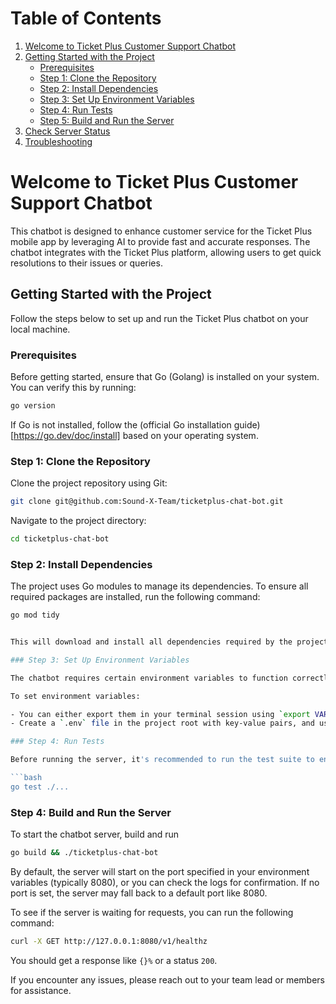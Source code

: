 # Table of Contents

1. [Welcome to Ticket Plus Customer Support Chatbot](#welcome-to-ticket-plus-customer-support-chatbot)
2. [Getting Started with the Project](#getting-started-with-the-project)
   - [Prerequisites](#prerequisites)
   - [Step 1: Clone the Repository](#step-1-clone-the-repository)
   - [Step 2: Install Dependencies](#step-2-install-dependencies)
   - [Step 3: Set Up Environment Variables](#step-3-set-up-environment-variables)
   - [Step 4: Run Tests](#step-4-run-tests)
   - [Step 5: Build and Run the Server](#step-5-build-and-run-the-server)
3. [Check Server Status](#check-server-status)
4. [Troubleshooting](#troubleshooting)


# Welcome to Ticket Plus Customer Support Chatbot

This chatbot is designed to enhance customer service for the Ticket Plus mobile app by leveraging AI to provide fast and accurate responses. The chatbot integrates with the Ticket Plus platform, allowing users to get quick resolutions to their issues or queries.

## Getting Started with the Project

Follow the steps below to set up and run the Ticket Plus chatbot on your local machine.

### Prerequisites

Before getting started, ensure that Go (Golang) is installed on your system. You can verify this by running:

```bash
go version
```
If Go is not installed, follow the (official Go installation guide)[https://go.dev/doc/install] based on your operating system.

### Step 1: Clone the Repository

Clone the project repository using Git:
```bash
git clone git@github.com:Sound-X-Team/ticketplus-chat-bot.git
```

Navigate to the project directory:

```bash
cd ticketplus-chat-bot
```

### Step 2: Install Dependencies

The project uses Go modules to manage its dependencies. To ensure all required packages are installed, run the following command:

```bash
go mod tidy


This will download and install all dependencies required by the project, as specified in the `go.mod` file.

### Step 3: Set Up Environment Variables

The chatbot requires certain environment variables to function correctly (e.g., API keys, database credentials, or server configurations). Please ask the project lead or refer to any available `.env.example` file for the necessary variables.

To set environment variables:

- You can either export them in your terminal session using `export VARIABLE_NAME=value`, or
- Create a `.env` file in the project root with key-value pairs, and use a tool like `godotenv` to load them.

### Step 4: Run Tests

Before running the server, it's recommended to run the test suite to ensure everything is working as expected. Run the following command in the root of the project:

```bash
go test ./...

```

### Step 4: Build and Run the Server

To start the chatbot server, build and run 

```bash 
go build && ./ticketplus-chat-bot
```
By default, the server will start on the port specified in your environment variables (typically 8080), or you can check the logs for confirmation. If no port is set, the server may fall back to a default port like 8080.

To see if the server is waiting for requests, you can run the following command:

```bash
curl -X GET http://127.0.0.1:8080/v1/healthz
```

You should get a response like `{}%` or a status `200`.

If you encounter any issues, please reach out to your team lead or members for assistance.



